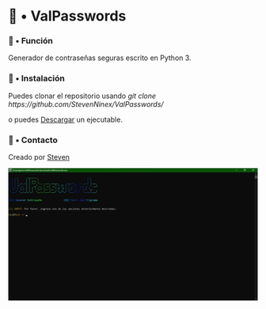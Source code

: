 <h1>🦈 • ValPasswords</h1>
</hr>
<h3>📍 • Función</h3>
<p>Generador de contraseñas seguras escrito en Python 3.</p>
<h3>📍 • Instalación</h3>
<p>Puedes clonar el repositorio usando <i>git clone https://github.com/StevenNinex/ValPasswords/</i></p>

<p> o puedes <a href="https://github.com/StevenNinex/ValPasswords/raw/refs/heads/main/program/downloads/ValPasswords.exe">Descargar</a> un ejecutable.</p>
<h3>📍 • Contacto</h3>
<p>Creado por <a href="mailto:ForUseAF@proton.me">Steven</a></p>
</hr>
<img src="screenshot.jpg">
